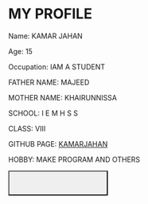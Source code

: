 <!DOCTYPE html>
<html>
<head>
  <title>MY PROFILE</title>
</head>
<body>
  <h1>MY PROFILE</h1>
  <p>Name: KAMAR JAHAN</p>
  <p>Age: 15</p>
  <p>Occupation: IAM A STUDENT</p>
  <p>FATHER NAME: MAJEED</p>
  <p>MOTHER NAME: KHAIRUNNISSA</p>
  <p>SCHOOL: I E M H S S</p>
  <p>CLASS: VIII</p>
  <p>GITHUB PAGE: <a href="http://github.com/kamarjahan">KAMARJAHAN</a> </p>
  <p>HOBBY: MAKE PROGRAM AND OTHERS</p>
<a href="https://github.com/kamarjahan/kamarjahan.github.io/blob/master/main.html">
  <button style="background-image: url(button-image.jpg); width: 200px; height: 50px;"></button>
</a>

</body>
</html>
